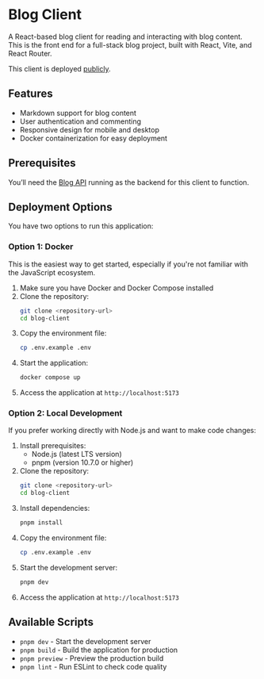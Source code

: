 # Blog Client

A React-based blog client for reading and interacting with blog content. This is the front end for a full-stack blog project, built with React, Vite, and React Router.

This client is deployed [publicly](https://blog-client-production-7fd1.up.railway.app/).

## Features

- Markdown support for blog content
- User authentication and commenting
- Responsive design for mobile and desktop
- Docker containerization for easy deployment

## Prerequisites

You’ll need the [Blog API](https://github.com/jettpbaker/blog-api) running as the backend for this client to function.

## Deployment Options

You have two options to run this application:

### Option 1: Docker

This is the easiest way to get started, especially if you're not familiar with the JavaScript ecosystem.

1. Make sure you have Docker and Docker Compose installed
2. Clone the repository:
   ```bash
   git clone <repository-url>
   cd blog-client
   ```
3. Copy the environment file:
   ```bash
   cp .env.example .env
   ```
4. Start the application:
   ```bash
   docker compose up
   ```
5. Access the application at `http://localhost:5173`

### Option 2: Local Development

If you prefer working directly with Node.js and want to make code changes:

1. Install prerequisites:
   - Node.js (latest LTS version)
   - pnpm (version 10.7.0 or higher)
2. Clone the repository:
   ```bash
   git clone <repository-url>
   cd blog-client
   ```
3. Install dependencies:
   ```bash
   pnpm install
   ```
4. Copy the environment file:
   ```bash
   cp .env.example .env
   ```
5. Start the development server:
   ```bash
   pnpm dev
   ```
6. Access the application at `http://localhost:5173`

## Available Scripts

- `pnpm dev` - Start the development server
- `pnpm build` - Build the application for production
- `pnpm preview` - Preview the production build
- `pnpm lint` - Run ESLint to check code quality
